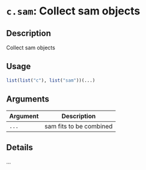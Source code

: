 # `c.sam`: Collect sam objects

## Description


 Collect sam objects


## Usage

```r
list(list("c"), list("sam"))(...)
```


## Arguments

Argument      |Description
------------- |----------------
```...```     |     sam fits to be combined

## Details


 ...


